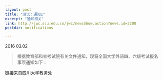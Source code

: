 ```yaml
---
layout: post
title: "测试：通知1"
excerpt: "通知相关"
link: http://jwc.scu.edu.cn/jwc/newsShow.action?news.id=3208
postdir: notifications

---
```



2016 03.02

> 根据教育部和省考试院有关文件通知，现将全国大学外语四、六级考试报名事项通知如下：

[链接](http://jwc.scu.edu.cn/jwc/newsShow.action?news.id=3208)来自四川大学教务处
